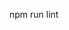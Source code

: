 <!-- http://fecs.baidu.com/ -->
<!-- http://stackoverflow.com/questions/23286017/npm-error-elifecycle-while-running-the-test -->

npm run lint